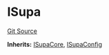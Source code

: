 # ISupa
[Git Source](https://github.com/supafinance/supa-foundry/blob/00eb35447ebc05e824f31afa1581898206764621/src/interfaces/ISupa.sol)

**Inherits:**
[ISupaCore](/src/interfaces/ISupa.sol/interface.ISupaCore.md), [ISupaConfig](/src/interfaces/ISupa.sol/interface.ISupaConfig.md)


